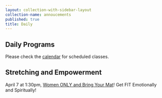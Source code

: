 ```yaml
---
layout: collection-with-sidebar-layout
collection-name: annoucements
published: true
title: Daily
---
```


## Daily Programs
Please check the [calendar](http://www.icsd.org/calendar) for scheduled classes.

## Stretching and Empowerment
April 7 at 1:30pm, [Women ONLY and Bring Your Mat](http://www.icsd.org/events/help-yourself-get-fit-physically-emotionally-spiritually)! Get FIT Emotionally and Spiritually!